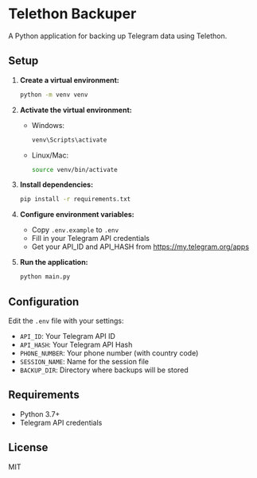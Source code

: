 # Telethon Backuper

A Python application for backing up Telegram data using Telethon.

## Setup

1. **Create a virtual environment:**
   ```bash
   python -m venv venv
   ```

2. **Activate the virtual environment:**
   - Windows:
     ```bash
     venv\Scripts\activate
     ```
   - Linux/Mac:
     ```bash
     source venv/bin/activate
     ```

3. **Install dependencies:**
   ```bash
   pip install -r requirements.txt
   ```

4. **Configure environment variables:**
   - Copy `.env.example` to `.env`
   - Fill in your Telegram API credentials
   - Get your API_ID and API_HASH from https://my.telegram.org/apps

5. **Run the application:**
   ```bash
   python main.py
   ```

## Configuration

Edit the `.env` file with your settings:
- `API_ID`: Your Telegram API ID
- `API_HASH`: Your Telegram API Hash
- `PHONE_NUMBER`: Your phone number (with country code)
- `SESSION_NAME`: Name for the session file
- `BACKUP_DIR`: Directory where backups will be stored

## Requirements

- Python 3.7+
- Telegram API credentials

## License

MIT

